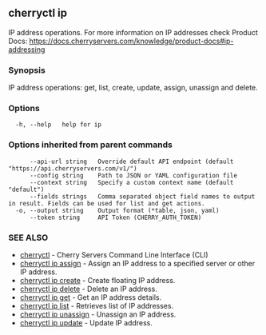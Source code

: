 ## cherryctl ip

IP address operations. For more information on IP addresses check Product Docs: https://docs.cherryservers.com/knowledge/product-docs#ip-addressing

### Synopsis

IP address operations: get, list, create, update, assign, unassign and delete.

### Options

```
  -h, --help   help for ip
```

### Options inherited from parent commands

```
      --api-url string   Override default API endpoint (default "https://api.cherryservers.com/v1/")
      --config string    Path to JSON or YAML configuration file
      --context string   Specify a custom context name (default "default")
      --fields strings   Comma separated object field names to output in result. Fields can be used for list and get actions.
  -o, --output string    Output format (*table, json, yaml)
      --token string     API Token (CHERRY_AUTH_TOKEN)
```

### SEE ALSO

* [cherryctl](cherryctl.md)	 - Cherry Servers Command Line Interface (CLI)
* [cherryctl ip assign](cherryctl_ip_assign.md)	 - Assign an IP address to a specified server or other IP address.
* [cherryctl ip create](cherryctl_ip_create.md)	 - Create floating IP address.
* [cherryctl ip delete](cherryctl_ip_delete.md)	 - Delete an IP address.
* [cherryctl ip get](cherryctl_ip_get.md)	 - Get an IP address details.
* [cherryctl ip list](cherryctl_ip_list.md)	 - Retrieves list of IP addresses.
* [cherryctl ip unassign](cherryctl_ip_unassign.md)	 - Unassign an IP address.
* [cherryctl ip update](cherryctl_ip_update.md)	 - Update IP address.


